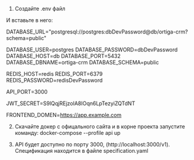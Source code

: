1. Создайте .env файл

И вставьте в него: 

DATABASE_URL="postgresql://postgres:dbDevPassword@db/ortiga-crm?schema=public"

DATABASE_USER=postgres
DATABASE_PASSWORD=dbDevPassword
DATABASE_HOST=db
DATABASE_PORT=5432
DATABASE_DBNAME=ortiga-crm
DATABASE_SCHEMA=public

REDIS_HOST=redis
REDIS_PORT=6379
REDIS_PASSWORD=redisDevPassword

API_PORT=3000

JWT_SECRET=S9lQqjREjzolA8IOqn6LpTezyiZQTdNT

FRONTEND_DOMEN=https://app.example.com

2. Скачайте докер с офицального сайта и в корне проекта запустите команду:
    docker-compose --profile api up

3. API будет доступно по порту 3000, (http://localhost:3000/v1). Спецификация находится в файле specification.yaml

